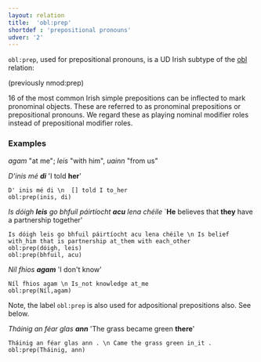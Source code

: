 ```yaml
---
layout: relation
title:  'obl:prep'
shortdef : 'prepositional pronouns'
udver: '2'
---
```


`obl:prep`, used for prepositional pronouns, is a UD Irish subtype of the [obl]() relation: 

(previously nmod:prep)

16 of the most common Irish simple prepositions can be inflected to mark pronominal objects. These are referred to as pronominal prepositions or prepositional pronouns. We regard these as playing nominal modifier roles instead of prepositional modifier roles.

### Examples
_agam_ "at me"; _leis_ "with him", _uainn_ "from us"
 
_D'inis mé <b>di</b>_ 'I told <b>her</b>'
 
~~~ sdparse
D' inis mé di \n  [] told I to_her
obl:prep(inis, di)
~~~

_Is dóigh <b>leis</b> go bhfuil páirtíocht <b>acu</b> lena chéile_ `<b>He</b> believes that <b>they</b> have a partnership together'

~~~ sdparse
Is dóigh leis go bhfuil páirtíocht acu lena chéile \n Is belief with_him that is partnership at_them with each_other
obl:prep(dóigh, leis)
obl:prep(bhfuil, acu)
~~~

_Níl fhios <b>agam</b>_ 'I don't know'

~~~ sdparse
Níl fhios agam \n Is_not knowledge at_me
obl:prep(Níl,agam)
~~~ 

Note, the label `obl:prep` is also used for adpositional prepositions also. See below. 

_Tháinig an féar glas <b>ann</b>_ 'The grass became green <b>there</b>'

~~~ sdparse
Tháinig an féar glas ann . \n Came the grass green in_it . 
obl:prep(Tháinig, ann)
~~~ 
<!-- Interlanguage links updated Út zář 29 20:32:00 CEST 2020 -->
